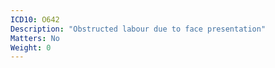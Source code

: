 ```yaml
---
ICD10: O642
Description: "Obstructed labour due to face presentation"
Matters: No
Weight: 0
---
```

